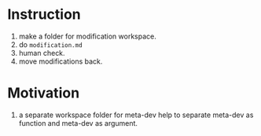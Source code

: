 # Instruction
1. make a folder for modification workspace. 
2. do `modification.md`
3. human check.
4. move modifications back.

# Motivation
1. a separate workspace folder for meta-dev help to separate meta-dev as function and meta-dev as argument.

